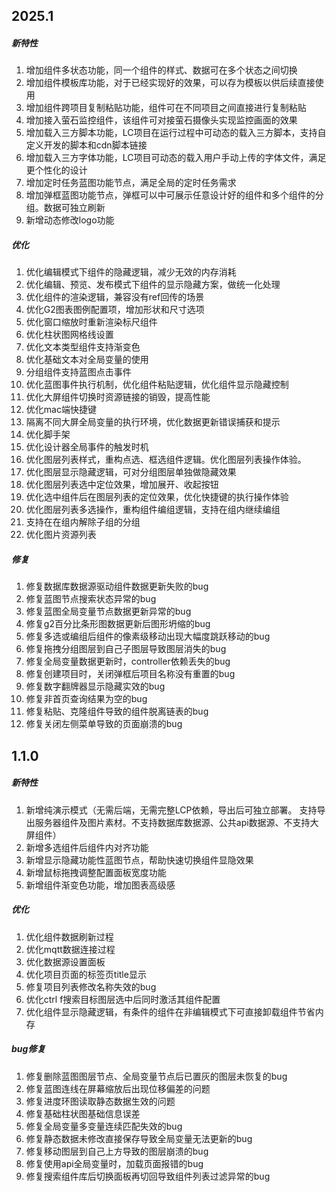## 2025.1

##### 新特性

1. 增加组件多状态功能，同一个组件的样式、数据可在多个状态之间切换
2. 增加组件模板库功能，对于已经实现好的效果，可以存为模板以供后续直接使用
3. 增加组件跨项目复制粘贴功能，组件可在不同项目之间直接进行复制粘贴
4. 增加接入萤石监控组件，该组件可对接萤石摄像头实现监控画面的效果
5. 增加载入三方脚本功能，LC项目在运行过程中可动态的载入三方脚本，支持自定义开发的脚本和cdn脚本链接
6. 增加载入三方字体功能，LC项目可动态的载入用户手动上传的字体文件，满足更个性化的设计
7. 增加定时任务蓝图功能节点，满足全局的定时任务需求
8. 增加弹框蓝图功能节点，弹框可以中可展示任意设计好的组件和多个组件的分组。数据可独立刷新
9. 新增动态修改logo功能

##### 优化

1. 优化编辑模式下组件的隐藏逻辑，减少无效的内存消耗
2. 优化编辑、预览、发布模式下组件的显示隐藏方案，做统一化处理
3. 优化组件的渲染逻辑，兼容没有ref回传的场景
4. 优化G2图表图例配置项，增加形状和尺寸选项
5. 优化窗口缩放时重新渲染标尺组件
6. 优化柱状图网格线设置
7. 优化文本类型组件支持渐变色
8. 优化基础文本对全局变量的使用
9. 分组组件支持蓝图点击事件
10. 优化蓝图事件执行机制，优化组件粘贴逻辑，优化组件显示隐藏控制
11. 优化大屏组件切换时资源链接的销毁，提高性能
12. 优化mac端快捷键
13. 隔离不同大屏全局变量的执行环境，优化数据更新错误捕获和提示
14. 优化脚手架
15. 优化设计器全局事件的触发时机
16. 优化图层列表样式，重构点选、框选组件逻辑。优化图层列表操作体验。
17. 优化图层显示隐藏逻辑，可对分组图层单独做隐藏效果
18. 优化图层列表选中定位效果，增加展开、收起按钮
19. 优化选中组件后在图层列表的定位效果，优化快捷键的执行操作体验
20. 优化图层列表多选操作，重构组件编组逻辑，支持在组内继续编组
21. 支持在在组内解除子组的分组
22. 优化图片资源列表

##### 修复

1. 修复数据库数据源驱动组件数据更新失败的bug
2. 修复蓝图节点搜索状态异常的bug
3. 修复蓝图全局变量节点数据更新异常的bug
4. 修复g2百分比条形图数据更新后图形坍缩的bug
5. 修复多选或编组后组件的像素级移动出现大幅度跳跃移动的bug
6. 修复拖拽分组图层到自己子图层导致图层消失的bug
7. 修复全局变量数据更新时，controller依赖丢失的bug
8. 修复创建项目时，关闭弹框后项目名称没有重置的bug
9. 修复数字翻牌器显示隐藏实效的bug
10. 修复非首页查询结果为空的bug
11. 修复粘贴、克隆组件导致的组件脱离链表的bug
12. 修复关闭左侧菜单导致的页面崩溃的bug

## 1.1.0

##### 新特性

1. 新增纯演示模式（无需后端，无需完整LCP依赖，导出后可独立部署。 支持导出服务器组件及图片素材。不支持数据库数据源、公共api数据源、不支持大屏组件）
2. 新增多选组件后组件内对齐功能
3. 新增显示隐藏功能性蓝图节点，帮助快速切换组件显隐效果
4. 新增鼠标拖拽调整配置面板宽度功能
5. 新增组件渐变色功能，增加图表高级感

##### 优化

1. 优化组件数据刷新过程
2. 优化mqtt数据连接过程
3. 优化数据源设置面板
4. 优化项目页面的标签页title显示
5. 修复项目列表修改名称失效的bug
6. 优化ctrl f搜索目标图层选中后同时激活其组件配置
7. 优化组件显示隐藏逻辑，有条件的组件在非编辑模式下可直接卸载组件节省内存

##### bug修复

1. 修复删除蓝图图层节点、全局变量节点后已置灰的图层未恢复的bug
2. 修复蓝图连线在屏幕缩放后出现位移偏差的问题
3. 修复进度环图读取静态数据生效的问题
4. 修复基础柱状图基础信息误差
5. 修复全局变量多变量连续匹配失效的bug
6. 修复静态数据未修改直接保存导致全局变量无法更新的bug
7. 修复移动图层到自己上方导致的图层崩溃的bug
8. 修复使用api全局变量时，加载页面报错的bug
9. 修复搜索组件库后切换面板再切回导致组件列表过滤异常的bug


